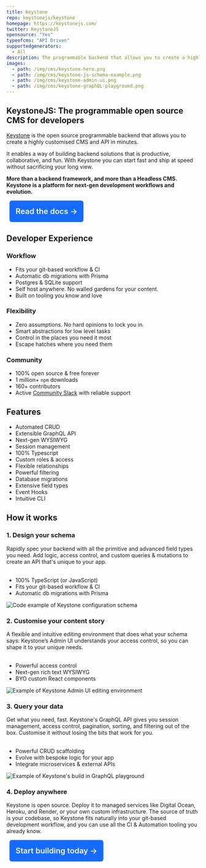 ```yaml
---
title: Keystone
repo: keystonejs/keystone
homepage: https://keystonejs.com/
twitter: KeystoneJS
opensource: "Yes"
typeofcms: "API Driven"
supportedgenerators:
  - All
description: The programmable backend that allows you to create a highly customised CMS and API in minutes.
images:
  - path: /img/cms/keystone-hero.png
  - path: /img/cms/keystone-js-schema-example.png
  - path: /img/cms/keystone-admin-ui.png
  - path: /img/cms/keystone-graphQL-playground.png
---
```


## KeystoneJS: The programmable open source CMS for developers

[Keystone](https://keystonejs.com/) is the open source programmable backend that allows you to create a highly customised CMS and API in minutes.

It enables a way of building backend solutions that is productive, collaborative, and fun. With Keystone you can start fast and ship at speed without sacrificing your long view.

**More than a backend framework, and more than a Headless CMS. Keystone is a platform for next-gen development workflows and evolution.**

\
&nbsp;
<a href="https://keystonejs.com/docs" style="margin: 1rem 0; padding: 1rem; background-color: #166bff; color: #fff; text-decoration: none;  border-radius: 6px; font-size: 1.25rem; font-weight: 600; ">Read the docs →</a>
\
&nbsp;

## Developer Experience
### Workflow

- Fits your git-based workflow & CI
- Automatic db migrations with Prisma
- Postgres & SQLite support
- Self host anywhere. No walled gardens for your content.
- Built on tooling you know and love
### Flexibility

- Zero assumptions. No hard opinions to lock you in.
- Smart abstractions for low level tasks
- Control in the places you need it most
- Escape hatches where you need them
### Community

- 100% open source & free forever
- 1 million+ `npm` downloads
- 160+ contributors
- Active [Community Slack](https://community.keystonejs.com/) with reliable support

## Features

- Automated CRUD
- Extensible GraphQL API
- Next-gen WYSIWYG
- Session management
- 100% Typescript
- Custom roles & access
- Flexible relationships
- Powerful filtering
- Database migrations
- Extensive field types
- Event Hooks
- Intuitive CLI
## How it works
### 1. Design your schema

Rapidly spec your backend with all the primitive and advanced field types you need. Add logic, access control, and custom queries & mutations to create an API that's unique to your app.
\
&nbsp;

- 100% TypeScript (or JavaScript)
- Fits your git-based workflow & CI
- Automatic db migrations with Prisma

<img src="/img/cms/keystone-js-schema-example.png" alt="Code example of Keystone configuration schema" />

### 2. Customise your content story

A flexible and intuitive editing environment that does what your schema says: Keystone’s Admin UI understands your access control, so you can shape it to your unique needs.
\
&nbsp;

- Powerful access control
- Next-gen rich text WYSIWYG
- BYO custom React components

<img src="/img/cms/keystone-admin-ui.png" alt="Example of Keystone Admin UI editing environment" />

### 3. Query your data

Get what you need, fast. Keystone's GraphQL API gives you session management, access control, pagination, sorting, and filtering out of the box. Customise it without losing the bits that work for you.
\
&nbsp;

- Powerful CRUD scaffolding
- Evolve with bespoke logic for your app
- Integrate microservices & external APIs

<img src="/img/cms/keystone-graphQL-playground.png" alt="Example of Keystone's build in GraphQL playground" />

### 4. Deploy anywhere

Keystone is open source. Deploy it to managed services like Digital Ocean, Heroku, and Render, or your own custom infrastructure. The source of truth is your codebase, so Keystone fits naturally into your git-based development workflow, and you can use all the CI & Automation tooling you already know.

\
&nbsp;
<a href="https://keystonejs.com/docs" style="margin: 1rem 0; padding: 1rem; background-color: #166bff; color: #fff; text-decoration: none;  border-radius: 6px; font-size: 1.25rem; font-weight: 600; ">Start building today →</a>
\
&nbsp;

